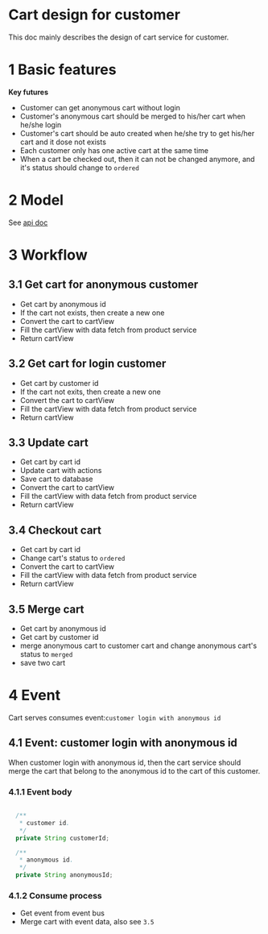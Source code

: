 # Cart design for customer
This doc mainly describes the design of cart service for customer.

# 1 Basic features
**Key futures**

- Customer can get anonymous cart without login
- Customer's anonymous cart should be merged to his/her cart when he/she login
- Customer's cart should be auto created when he/she try to get his/her cart and it dose not exists
- Each customer only has one active cart at the same time
- When a cart be checked out, then it can not be changed anymore, and it's status should change to `ordered`

# 2 Model
See [api doc](./api.md)

# 3 Workflow
## 3.1 Get cart for anonymous customer
- Get cart by anonymous id
- If the cart not exists, then create a new one
- Convert the cart to cartView
- Fill the cartView with data fetch from product service
- Return cartView

## 3.2 Get cart for login customer
- Get cart by customer id
- If the cart not exits, then create a new one
- Convert the cart to cartView
- Fill the cartView with data fetch from product service
- Return cartView

## 3.3 Update cart
- Get cart by cart id
- Update cart with actions
- Save cart to database
- Convert the cart to cartView
- Fill the cartView with data fetch from product service
- Return cartView


## 3.4 Checkout cart
- Get cart by cart id
- Change cart's status to `ordered`
- Convert the cart to cartView
- Fill the cartView with data fetch from product service
- Return cartView

## 3.5 Merge cart
- Get cart by anonymous id
- Get cart by customer id
- merge anonymous cart to customer cart and change anonymous cart's status to `merged`
- save two cart

# 4 Event
Cart serves consumes event:`customer login with anonymous id`

## 4.1 Event: customer login with anonymous id
When customer login with anonymous id, then the cart service should merge the cart that belong to the anonymous id to the cart of this customer.
### 4.1.1 Event body
```java

  /**
   * customer id.
   */
  private String customerId;

  /**
   * anonymous id.
   */
  private String anonymousId;
```
### 4.1.2 Consume process
- Get event from event bus
- Merge cart with event data, also see `3.5`
